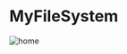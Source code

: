 # MyFileSystem

![home](https://github.com/SavorTheFlavor/MyFileSystem/raw/master/images/homepage.png)
